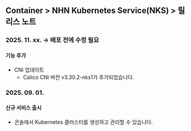 ## Container > NHN Kubernetes Service(NKS) > 릴리스 노트

### 2025. 11. xx. -> 배포 전에 수정 필요

#### 기능 추가
* CNI 업데이트
    * Calico CNI 버전 v3.30.2-nks1가 추가되었습니다.

### 2025. 09. 01.
#### 신규 서비스 출시
* 콘솔에서 Kubernetes 클러스터를 생성하고 관리할 수 있습니다.
